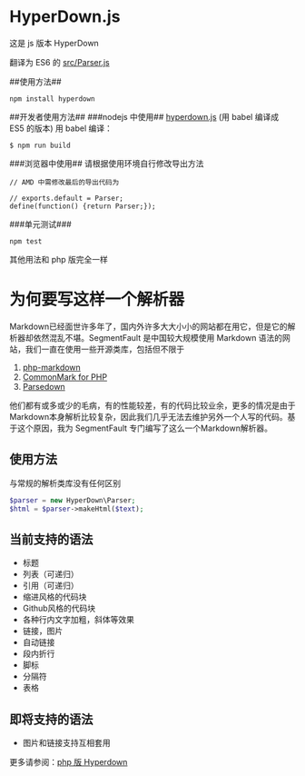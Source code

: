 HyperDown.js
======================

这是 js 版本 HyperDown

翻译为 ES6 的 [src/Parser.js](src/Parser.coffee)

##使用方法##
```
npm install hyperdown
```

##开发者使用方法##
###nodejs 中使用##
[hyperdown.js](hyperdown.js) (用 babel 编译成 ES5 的版本)
用 babel 编译：
```
$ npm run build
```

###浏览器中使用##
请根据使用环境自行修改导出方法
```
// AMD 中需修改最后的导出代码为

// exports.default = Parser;
define(function() {return Parser;});
```

###单元测试###
```
npm test
```

其他用法和 php 版完全一样

为何要写这样一个解析器
======================

Markdown已经面世许多年了，国内外许多大大小小的网站都在用它，但是它的解析器却依然混乱不堪。SegmentFault 是中国较大规模使用 Markdown 语法的网站，我们一直在使用一些开源类库，包括但不限于

1. [php-markdown](https://github.com/michelf/php-markdown)
2. [CommonMark for PHP](https://github.com/thephpleague/commonmark)
3. [Parsedown](https://github.com/erusev/parsedown)

他们都有或多或少的毛病，有的性能较差，有的代码比较业余，更多的情况是由于Markdown本身解析比较复杂，因此我们几乎无法去维护另外一个人写的代码。基于这个原因，我为 SegmentFault 专门编写了这么一个Markdown解析器。

使用方法
--------

与常规的解析类库没有任何区别

```php
$parser = new HyperDown\Parser;
$html = $parser->makeHtml($text);
```

当前支持的语法
--------------

- 标题
- 列表（可递归）
- 引用（可递归）
- 缩进风格的代码块
- Github风格的代码块
- 各种行内文字加粗，斜体等效果
- 链接，图片
- 自动链接
- 段内折行
- 脚标
- 分隔符
- 表格

即将支持的语法
--------------

- 图片和链接支持互相套用


更多请参阅：[php 版 Hyperdown](https://github.com/SegmentFault/HyperDown)
